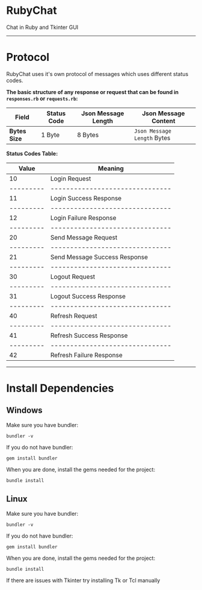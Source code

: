 # RubyChat
Chat in Ruby and Tkinter GUI

____________________________________________________

# Protocol
RubyChat uses it's own protocol of messages which uses different status codes.

**The basic structure of any response or request that can be found in `responses.rb` or `requests.rb`:**

| **Field**      | Status Code | Json Message Length | Json Message Content        | 
| -------------- | ----------- | ------------------- | --------------------------- |
| **Bytes Size** | 1 Byte      | 8 Bytes             | `Json Message Length` Bytes |

**Status Codes Table:**

| **Value** | **Meaning**                     |
| --------- | ------------------------------- |
| 10        | Login Request                   |
| --------- | ------------------------------- |
| 11        | Login Success Response          |
| --------- | ------------------------------- |
| 12        | Login Failure Response          |
| --------- | ------------------------------- |
| 20        | Send Message Request            |
| --------- | ------------------------------- |
| 21        | Send Message Success Response   |
| --------- | ------------------------------- |
| 30        | Logout Request                  |
| --------- | ------------------------------- |
| 31        | Logout Success Response         |
| --------- | ------------------------------- |
| 40        | Refresh Request                 |
| --------- | ------------------------------- |
| 41        | Refresh Success Response        |
| --------- | ------------------------------- |
| 42        | Refresh Failure Response        |

____________________________________________________


# Install Dependencies
## Windows
Make sure you have bundler:
```
bundler -v
```

If you do not have bundler:
```
gem install bundler
```

When you are done, install the gems needed for the project:
```
bundle install
```

## Linux
Make sure you have bundler:
```
bundler -v
```

If you do not have bundler:
```
gem install bundler
```

When you are done, install the gems needed for the project:
```
bundle install
```

If there are issues with Tkinter try installing Tk or Tcl manually